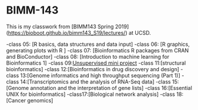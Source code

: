 # BIMM-143

This is my classwork from [BIMM143 Spring 2019] (https://bioboot.github.io/bimm143_S19/lectures/) at UCSD. 

-class 05: [R basics, data structures and data input]
-class 06: [R graphics, generating plots with R ]
-class 07: [Bioinformatics R packages from CRAN and BioConductor] 
-class 08: [Introduction to machine learning for Bioinformatics 1]
-class 09:[Unsupervised mini project](https://github.com/neginsilani/bimm143/blob/master/Class09/class9.md)
-class 11:[structural bioinformatics]
-class 12:[Bioinformatics in drug discovery and design]
-class 13:[Genome informatics and high throughput sequencing (Part 1)]
-class 14:[Transcriptomics and the analysis of RNA-Seq data] 
-class 15:[Genome annotation and the interpretation of gene lists]
-class 16:[Essential UNIX for bioinformatics] 
-class17:[Biological network analysis] 
-class 18:[Cancer genomics] 
